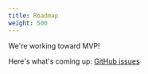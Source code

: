 ```yaml
---
title: Roadmap
weight: 500
---
```

We're working toward MVP!

Here's what's coming up:
[GitHub issues](https://github.com/benjohns1/blinkfile/issues)